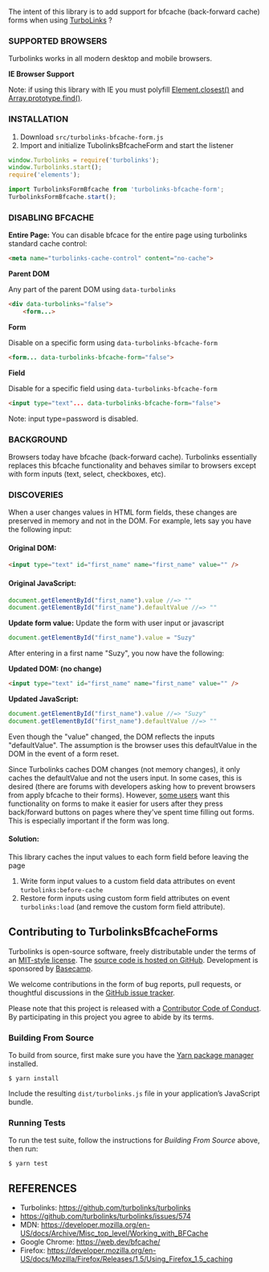 The intent of this library is to add support for bfcache (back-forward cache) forms when using [TurboLinks](https://github.com/turbolinks/turbolinks) ?

### SUPPORTED BROWSERS

Turbolinks works in all modern desktop and mobile browsers.

**IE Browser Support**

Note: if using this library with IE you must polyfill [Element.closest()](https://developer.mozilla.org/en-US/docs/Web/API/Element/closest) and [Array.prototype.find()](https://developer.mozilla.org/en-US/docs/Web/JavaScript/Reference/Global_Objects/Array/find).


### INSTALLATION

1. Download `src/turbolinks-bfcache-form.js` 
2. Import and initialize TubolinksBfcacheForm and start the listener

```javascript
window.Turbolinks = require('turbolinks');
window.Turbolinks.start();
require('elements');

import TurbolinksFormBfcache from 'turbolinks-bfcache-form';
TurbolinksFormBfcache.start();
```



### DISABLING BFCACHE

**Entire Page:**
You can disable bfcace for the entire page using turbolinks standard cache control:

```html
<meta name="turbolinks-cache-control" content="no-cache">
```
**Parent DOM**

Any part of the parent DOM using `data-turbolinks`

```html
<div data-turbolinks="false">
	<form...>
```

**Form**

Disable on a specific form using `data-turbolinks-bfcache-form`

```html
<form... data-turbolinks-bfcache-form="false">
```

**Field**

Disable for a specific field using `data-turbolinks-bfcache-form`
```html
<input type="text"... data-turbolinks-bfcache-form="false">
```

Note: input type=password is disabled.


### BACKGROUND

Browsers today have bfcache (back-forward cache).  Turbolinks essentially replaces this bfcache functionality and behaves similar to browsers except with form inputs (text, select, checkboxes, etc).

### DISCOVERIES
When a user changes values in HTML form fields, these changes are preserved in memory and not in the DOM.  For example, lets say you have the following input:

#### Original DOM:

```html
<input type="text" id="first_name" name="first_name" value="" />
```

#### Original JavaScript:

```javascript
document.getElementById("first_name").value //=> ""
document.getElementById("first_name").defaultValue //=> ""
```

**Update form value:**
Update the form with user input or javascript

```javascript
document.getElementById("first_name").value = "Suzy"
```

After entering in a first name "Suzy", you now have the following:

**Updated DOM: (no change)**

```html
<input type="text" id="first_name" name="first_name" value="" />
```

**Updated JavaScript:**

```javascript
document.getElementById("first_name").value //=> "Suzy"
document.getElementById("first_name").defaultValue //=> ""
```

Even though the "value" changed, the DOM reflects the inputs "defaultValue".  The assumption is the browser uses this defaultValue in the DOM in the event of a form reset.

Since Turbolinks caches DOM changes (not memory changes), it only caches the defaultValue and not the users input.  In some cases, this is desired (there are forums with developers asking how to prevent browsers from apply bfcache to their forms).  However, [some users](https://github.com/stimulusjs/stimulus/issues/328) want this functionality on forms to make it easier for users after they press back/forward buttons on pages where they've spent time filling out forms.  This is especially important if the form was long.

#### Solution:

This library caches the input values to each form field before leaving the page

1. Write form input values to a custom field data attributes on event `turbolinks:before-cache`
2. Restore form inputs using custom form field attributes on event `turbolinks:load` (and remove the custom form field attribute).



## Contributing to TurbolinksBfcacheForms

Turbolinks is open-source software, freely distributable under the terms of an [MIT-style license](https://github.com/turbolinks/turbolinks/blob/master/LICENSE). The [source code is hosted on GitHub](https://github.com/turbolinks/turbolinks). Development is sponsored by [Basecamp](https://basecamp.com/).

We welcome contributions in the form of bug reports, pull requests, or thoughtful discussions in the [GitHub issue tracker](https://github.com/turbolinks/turbolinks/issues).

Please note that this project is released with a [Contributor Code of Conduct](https://github.com/turbolinks/turbolinks/blob/master/CONDUCT.md). By participating in this project you agree to abide by its terms.

### Building From Source

To build from source, first make sure you have the [Yarn package manager](https://yarnpkg.com/) installed.

```
$ yarn install
```

Include the resulting `dist/turbolinks.js` file in your application’s JavaScript bundle.

### Running Tests

To run the test suite, follow the instructions for *Building From Source* above, then run:

```
$ yarn test
```



## REFERENCES

- Turbolinks: https://github.com/turbolinks/turbolinks
- https://github.com/turbolinks/turbolinks/issues/574
- MDN: https://developer.mozilla.org/en-US/docs/Archive/Misc_top_level/Working_with_BFCache
- Google Chrome: https://web.dev/bfcache/
- Firefox: https://developer.mozilla.org/en-US/docs/Mozilla/Firefox/Releases/1.5/Using_Firefox_1.5_caching